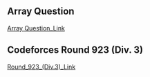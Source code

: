 ## Array Question

[Array Question_Link](https://codeforces.com/group/MWSDmqGsZm/contest/219774)


## Codeforces Round 923 (Div. 3)

[Round_923_(Div.3)_Link]([https://codeforces.com/group/MWSDmqGsZm/contest/219774](https://codeforces.com/contest/1927)https://codeforces.com/contest/1927)

